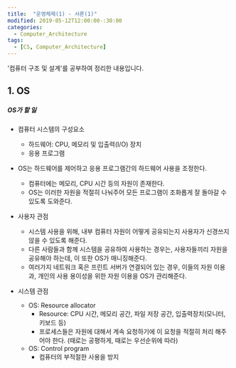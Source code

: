 ```yaml
---
title:  "운영체제(1) - 서론(1)"
modified: 2019-05-12T12:00:00-:30:00
categories:
  - Computer_Architecture
tags:
  - [CS, Computer_Architecture]
---
```


'컴퓨터 구조 및 설계'를 공부하여 정리한 내용입니다.

## 1. OS

##### OS가 할 일

-   컴퓨터 시스템의 구성요소

    -   하드웨어: CPU, 메모리 및 입출력(I/O) 장치
    -   응용 프로그램

-   OS는 하드웨어를 제어하고 응용 프로그램간의 하드웨어 사용을 조정한다.

    -   컴퓨터에는 메모리, CPU 시간 등의 자원이 존재한다.
    -   OS는 이러한 자원을 적절히 나눠주어 모든 프로그램이 조화롭게 잘 돌아갈 수 있도록 도와준다.

-   사용자 관점

    -   시스템 사용을 위해, 내부 컴퓨터 자원이 어떻게 공유되는지 사용자가 신경쓰지 않을 수 있도록 해준다.
    -   다른 사람들과 함께 시스템을 공유하여 사용하는 경우는, 사용자들끼리 자원을 공유해야 하는데, 이 또한 OS가 매니징해준다.
    -   여러가지 네트워크 혹은 프린트 서버가 연결되어 있는 경우, 이들의 자원 이용과, 개인의 사용 용이성을 위한 자원 이용을 OS가 관리해준다.

-   시스템 관점

    -   OS: Resource allocator
        -   Resource: CPU 시간, 메모리 공간, 파일 저장 공간, 입출력장치(모니터, 키보드 등)
        -   프로세스들은 자원에 대해서 계속 요청하기에 이 요청을 적절히 처리 해주어야 한다. (때로는 공평하게, 때로는 우선순위에 따라)
    -   OS: Control program
        -   컴퓨터의 부적절한 사용을 방지
